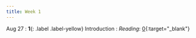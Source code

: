 ```yaml
---
title: Week 1
---
```


Aug 27
: **1**{: .label .label-yellow} Introduction
: *Reading*: [0](https://data88e.org/textbook/content/00-intro/index.html){:target="_blank"}
